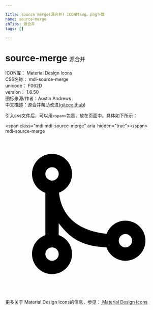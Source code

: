 ```yaml
---

title: source merge(源合并) ICON转svg、png下载
name: source-merge
zhTips: 源合并
tags: []

---
```


# source-merge  <small style="font-size: 60%;font-weight: 100">源合并</small>


<div class="detail-page">
<p>
<span>
ICON库：
<span class="badge-secondary badge">Material Design Icons</span> 
</span>
<br/>
<span>
CSS名称：
<span class="badge-secondary badge">mdi-source-merge</span> 
</span>
<br/>
<span>
unicode：
<span class="badge-secondary badge">F062D</span> 
<copy-btn content='F062D' btn-title=""></copy-btn>
<copy-btn :content='String.fromCodePoint(parseInt("F062D", 16))' btn-title="复制U"></copy-btn>
</span>
<br/>
<span>
version：
<span class="badge-secondary badge">1.6.50</span> 
</span>
<br/>
<span>图标来源/作者：<span class="badge-light badge">Austin Andrews</span></span> 
<br/>
<span class="zh-detail">中文描述：<span class="badge-primary badge">源合并</span><span class="help-link"><span>帮助改进</span>(<a href="https://gitee.com/liuwave/icon-helper/edit/master/json/material/source-merge.json" target="_blank" rel="noopener noreferrer">gitee</a><a href="https://github.com/liuwave/icon-helper/edit/master/json/material/source-merge.json" target="_blank" rel="noopener noreferrer">github</a></span>)</span><br/>
</p>
</div>
<div class="alert alert-dark">
  <i class="mdi mdi-source-merge mdi-48px"></i>
  <i class="mdi mdi-source-merge mdi-36px"></i>
  <i class="mdi mdi-source-merge mdi-24px"></i>
  <i class="mdi mdi-source-merge mdi-18px"></i>
</div>
<div>
  <p>引入css文件后，可以用<code>&lt;span&gt;</code>包裹，放在页面中。具体如下所示：    
  </p>
  <div class="alert alert-primary" style="font-size: 14px">
    &lt;span class="mdi mdi-source-merge" aria-hidden="true"&gt;&lt;/span&gt;
    <copy-btn content='<span class="mdi mdi-source-merge" aria-hidden="true"></span>'></copy-btn>
  </div>
  <div class="alert alert-secondary">
    <i class="mdi mdi-source-merge"
    style="font-size: 24px"
    aria-hidden="true"></i> mdi-source-merge
    <copy-btn content="mdi-source-merge" btn-title="复制图标名称"></copy-btn>
  </div>
</div>
<div id="svg" class="svg-wrap">
<svg xmlns="http://www.w3.org/2000/svg" viewBox="0 0 24 24"><path d="M7,3A3,3 0 0,1 10,6C10,7.29 9.19,8.39 8.04,8.81C8.58,13.81 13.08,14.77 15.19,14.96C15.61,13.81 16.71,13 18,13A3,3 0 0,1 21,16A3,3 0 0,1 18,19C16.69,19 15.57,18.16 15.16,17C10.91,16.8 9.44,15.19 8,13.39V15.17C9.17,15.58 10,16.69 10,18A3,3 0 0,1 7,21A3,3 0 0,1 4,18C4,16.69 4.83,15.58 6,15.17V8.83C4.83,8.42 4,7.31 4,6A3,3 0 0,1 7,3M7,5A1,1 0 0,0 6,6A1,1 0 0,0 7,7A1,1 0 0,0 8,6A1,1 0 0,0 7,5M7,17A1,1 0 0,0 6,18A1,1 0 0,0 7,19A1,1 0 0,0 8,18A1,1 0 0,0 7,17M18,15A1,1 0 0,0 17,16A1,1 0 0,0 18,17A1,1 0 0,0 19,16A1,1 0 0,0 18,15Z" /></svg>
</div>
<detail full-name='mdi-source-merge'></detail>
    
<div><p>更多关于 Material Design Icons的信息，参见：<a target="_blank" href="https://iconhelper.cn/material.html"> Material Design Icons</a>
</p></div>
